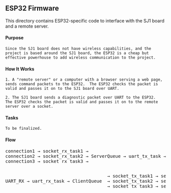 ## ESP32 Firmware

This directory contains ESP32-specific code to interface with the SJ1 board and a remote server.

#### Purpose

    Since the SJ1 board does not have wireless capabilities, and the project is based around the SJ1 board, the ESP32 is a cheap but effective powerhouse to add wireless communication to the project.

#### How It Works

    1. A "remote server" or a computer with a browser serving a web page, sends command packets to the ESP32.  The ESP32 checks the packet is valid and passes it on to the SJ1 board over UART.

    2. The SJ1 board sends a diagnostic packet over UART to the ESP32.  The ESP32 checks the packet is valid and passes it on to the remote server over a socket.

#### Tasks

    To be finalized.

#### Flow

<pre>
connection1 &rarr; socket_rx_task1 &rarr;
connection2 &rarr; socket_rx_task2 &rarr; ServerQueue &rarr; uart_tx_task &rarr; UART_TX
connection3 &rarr; socket_rx_task3 &rarr;
</pre>

<pre>
<!-- Don't worry, this lines up when compiled -->
                                      &rarr; socket_tx_task1 &rarr; send1
UART_RX &rarr; uart_rx_task &rarr; ClientQueue  &rarr; socket_tx_task2 &rarr; send2
                                      &rarr; socket_tx_task3 &rarr; send3
</pre>